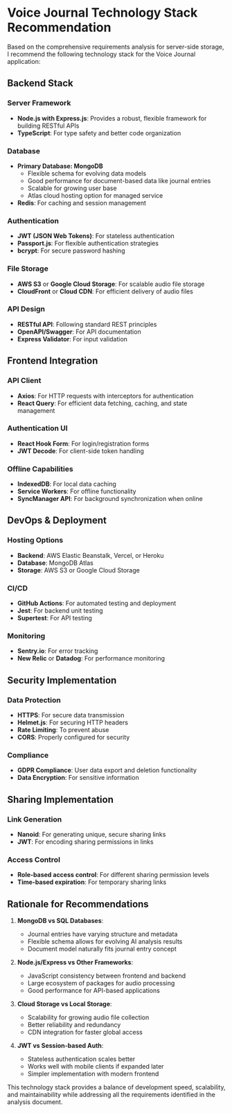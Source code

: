 # Voice Journal Technology Stack Recommendation

Based on the comprehensive requirements analysis for server-side storage, I recommend the following technology stack for the Voice Journal application:

## Backend Stack

### Server Framework
- **Node.js with Express.js**: Provides a robust, flexible framework for building RESTful APIs
- **TypeScript**: For type safety and better code organization

### Database
- **Primary Database: MongoDB**
  - Flexible schema for evolving data models
  - Good performance for document-based data like journal entries
  - Scalable for growing user base
  - Atlas cloud hosting option for managed service
- **Redis**: For caching and session management

### Authentication
- **JWT (JSON Web Tokens)**: For stateless authentication
- **Passport.js**: For flexible authentication strategies
- **bcrypt**: For secure password hashing

### File Storage
- **AWS S3** or **Google Cloud Storage**: For scalable audio file storage
- **CloudFront** or **Cloud CDN**: For efficient delivery of audio files

### API Design
- **RESTful API**: Following standard REST principles
- **OpenAPI/Swagger**: For API documentation
- **Express Validator**: For input validation

## Frontend Integration

### API Client
- **Axios**: For HTTP requests with interceptors for authentication
- **React Query**: For efficient data fetching, caching, and state management

### Authentication UI
- **React Hook Form**: For login/registration forms
- **JWT Decode**: For client-side token handling

### Offline Capabilities
- **IndexedDB**: For local data caching
- **Service Workers**: For offline functionality
- **SyncManager API**: For background synchronization when online

## DevOps & Deployment

### Hosting Options
- **Backend**: AWS Elastic Beanstalk, Vercel, or Heroku
- **Database**: MongoDB Atlas
- **Storage**: AWS S3 or Google Cloud Storage

### CI/CD
- **GitHub Actions**: For automated testing and deployment
- **Jest**: For backend unit testing
- **Supertest**: For API testing

### Monitoring
- **Sentry.io**: For error tracking
- **New Relic** or **Datadog**: For performance monitoring

## Security Implementation

### Data Protection
- **HTTPS**: For secure data transmission
- **Helmet.js**: For securing HTTP headers
- **Rate Limiting**: To prevent abuse
- **CORS**: Properly configured for security

### Compliance
- **GDPR Compliance**: User data export and deletion functionality
- **Data Encryption**: For sensitive information

## Sharing Implementation

### Link Generation
- **Nanoid**: For generating unique, secure sharing links
- **JWT**: For encoding sharing permissions in links

### Access Control
- **Role-based access control**: For different sharing permission levels
- **Time-based expiration**: For temporary sharing links

## Rationale for Recommendations

1. **MongoDB vs SQL Databases**:
   - Journal entries have varying structure and metadata
   - Flexible schema allows for evolving AI analysis results
   - Document model naturally fits journal entry concept

2. **Node.js/Express vs Other Frameworks**:
   - JavaScript consistency between frontend and backend
   - Large ecosystem of packages for audio processing
   - Good performance for API-based applications

3. **Cloud Storage vs Local Storage**:
   - Scalability for growing audio file collection
   - Better reliability and redundancy
   - CDN integration for faster global access

4. **JWT vs Session-based Auth**:
   - Stateless authentication scales better
   - Works well with mobile clients if expanded later
   - Simpler implementation with modern frontend

This technology stack provides a balance of development speed, scalability, and maintainability while addressing all the requirements identified in the analysis document.

